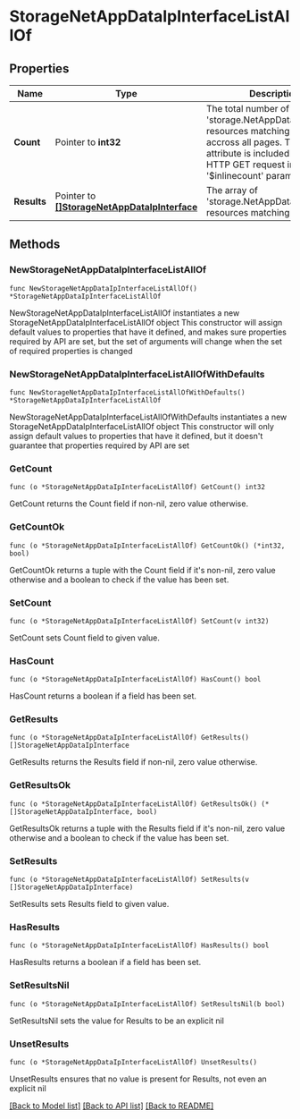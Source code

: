 # StorageNetAppDataIpInterfaceListAllOf

## Properties

Name | Type | Description | Notes
------------ | ------------- | ------------- | -------------
**Count** | Pointer to **int32** | The total number of &#39;storage.NetAppDataIpInterface&#39; resources matching the request, accross all pages. The &#39;Count&#39; attribute is included when the HTTP GET request includes the &#39;$inlinecount&#39; parameter. | [optional] 
**Results** | Pointer to [**[]StorageNetAppDataIpInterface**](StorageNetAppDataIpInterface.md) | The array of &#39;storage.NetAppDataIpInterface&#39; resources matching the request. | [optional] 

## Methods

### NewStorageNetAppDataIpInterfaceListAllOf

`func NewStorageNetAppDataIpInterfaceListAllOf() *StorageNetAppDataIpInterfaceListAllOf`

NewStorageNetAppDataIpInterfaceListAllOf instantiates a new StorageNetAppDataIpInterfaceListAllOf object
This constructor will assign default values to properties that have it defined,
and makes sure properties required by API are set, but the set of arguments
will change when the set of required properties is changed

### NewStorageNetAppDataIpInterfaceListAllOfWithDefaults

`func NewStorageNetAppDataIpInterfaceListAllOfWithDefaults() *StorageNetAppDataIpInterfaceListAllOf`

NewStorageNetAppDataIpInterfaceListAllOfWithDefaults instantiates a new StorageNetAppDataIpInterfaceListAllOf object
This constructor will only assign default values to properties that have it defined,
but it doesn't guarantee that properties required by API are set

### GetCount

`func (o *StorageNetAppDataIpInterfaceListAllOf) GetCount() int32`

GetCount returns the Count field if non-nil, zero value otherwise.

### GetCountOk

`func (o *StorageNetAppDataIpInterfaceListAllOf) GetCountOk() (*int32, bool)`

GetCountOk returns a tuple with the Count field if it's non-nil, zero value otherwise
and a boolean to check if the value has been set.

### SetCount

`func (o *StorageNetAppDataIpInterfaceListAllOf) SetCount(v int32)`

SetCount sets Count field to given value.

### HasCount

`func (o *StorageNetAppDataIpInterfaceListAllOf) HasCount() bool`

HasCount returns a boolean if a field has been set.

### GetResults

`func (o *StorageNetAppDataIpInterfaceListAllOf) GetResults() []StorageNetAppDataIpInterface`

GetResults returns the Results field if non-nil, zero value otherwise.

### GetResultsOk

`func (o *StorageNetAppDataIpInterfaceListAllOf) GetResultsOk() (*[]StorageNetAppDataIpInterface, bool)`

GetResultsOk returns a tuple with the Results field if it's non-nil, zero value otherwise
and a boolean to check if the value has been set.

### SetResults

`func (o *StorageNetAppDataIpInterfaceListAllOf) SetResults(v []StorageNetAppDataIpInterface)`

SetResults sets Results field to given value.

### HasResults

`func (o *StorageNetAppDataIpInterfaceListAllOf) HasResults() bool`

HasResults returns a boolean if a field has been set.

### SetResultsNil

`func (o *StorageNetAppDataIpInterfaceListAllOf) SetResultsNil(b bool)`

 SetResultsNil sets the value for Results to be an explicit nil

### UnsetResults
`func (o *StorageNetAppDataIpInterfaceListAllOf) UnsetResults()`

UnsetResults ensures that no value is present for Results, not even an explicit nil

[[Back to Model list]](../README.md#documentation-for-models) [[Back to API list]](../README.md#documentation-for-api-endpoints) [[Back to README]](../README.md)


